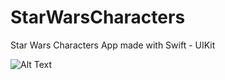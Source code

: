# StarWarsCharacters

Star Wars Characters App made with Swift - UIKit

![Alt Text](https://github.com/darkbringer1/StarWarsCharacters/blob/main/Star%20Wars%20Simulator%20gif.gif)

